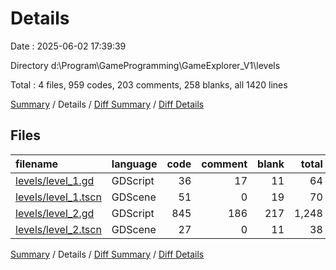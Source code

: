 # Details

Date : 2025-06-02 17:39:39

Directory d:\\Program\\GameProgramming\\GameExplorer_V1\\levels

Total : 4 files,  959 codes, 203 comments, 258 blanks, all 1420 lines

[Summary](results.md) / Details / [Diff Summary](diff.md) / [Diff Details](diff-details.md)

## Files
| filename | language | code | comment | blank | total |
| :--- | :--- | ---: | ---: | ---: | ---: |
| [levels/level\_1.gd](/levels/level_1.gd) | GDScript | 36 | 17 | 11 | 64 |
| [levels/level\_1.tscn](/levels/level_1.tscn) | GDScene | 51 | 0 | 19 | 70 |
| [levels/level\_2.gd](/levels/level_2.gd) | GDScript | 845 | 186 | 217 | 1,248 |
| [levels/level\_2.tscn](/levels/level_2.tscn) | GDScene | 27 | 0 | 11 | 38 |

[Summary](results.md) / Details / [Diff Summary](diff.md) / [Diff Details](diff-details.md)